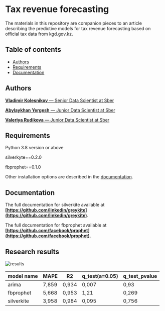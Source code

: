 # Tax revenue forecasting

The materials in this repository are companion pieces to an article describing the predictive models for tax revenue forecasting based on official tax data from kgd.gov.kz. 

 
## Table of contents
- [Authors](#authors)
- [Requirements](#Requirements)
- [Documentation](#documentation)
  
## Authors
[**Vladimir Kolesnikov** — Senior Data Scientist at Sber](https://www.linkedin.com/in/kolesnikovvladimir/) 

[**Abylaykhan Yergesh** — Junior Data Scientist at Sber](https://www.linkedin.com/in/yergeshabylaykhan/) 

[**Valeriya Rudikova** — Junior Data Scientist at Sber](https://www.linkedin.com/in/valeriya-rudikova-49874b158/) 


## Requirements
Python 3.8 version or above

silverkyte==0.2.0

fbprophet==0.1.0

Other installation options are described in the [documentation](https://pystan2.readthedocs.io/en/latest/windows.html).

## Documentation
The full documentation for silverkite available at **[https://github.com/linkedin/greykite](https://github.com/linkedin/greykite)**.


The full documentation for fbprophet available at **[https://github.com/facebook/prophet](https://github.com/facebook/prophet)**.


## Research results

![results](https://github.com/Absicorp/tax-revenue-forecasting/blob/images/result.png?raw=true)

| model name  | MAPE | R2 | q_test(a=0.05) | q_test_pvalue |
| ------------- | ------------- | ------------- | ------------- | ------------- |
| arima  | 7,859  | 0,934  | 0,007  | 0,93  |
| fbprophet  | 5,668  | 0,953  | 1,21  | 0,269  |
| silverkite  | 3,958  | 0,984  | 0,095  | 0,756  |

